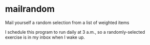 # mailrandom
Mail yourself a random selection from a list of weighted items

I schedule this program to run daily at 3 a.m., so a randomly-selected exercise is in my inbox when I wake up.
